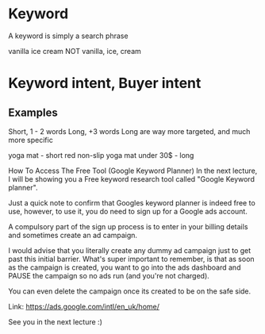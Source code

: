 # Keyword

A keyword is simply a search phrase

vanilla ice cream NOT vanilla, ice, cream

# Keyword intent, Buyer intent



## Examples

Short, 1 - 2 words
Long, +3 words
Long are way more targeted, and much more specific

yoga mat - short
red non-slip yoga mat under 30$ - long

How To Access The Free Tool (Google Keyword Planner)
In the next lecture, I will be showing you a Free keyword research tool called "Google Keyword planner".

Just a quick note to confirm that Googles keyword planner is indeed free to use, however, to use it, you do need to sign up for a Google ads account.

A compulsory part of the sign up process is to enter in your billing details and sometimes create an ad campaign.

I would advise that you literally create any dummy ad campaign just to get past this initial barrier. What's super important to remember, is that as soon as the campaign is created, you want to go into the ads dashboard and PAUSE the campaign so no ads run (and you're not charged).

You can even delete the campaign once its created to be on the safe side.

Link: https://ads.google.com/intl/en_uk/home/

See you in the next lecture :)